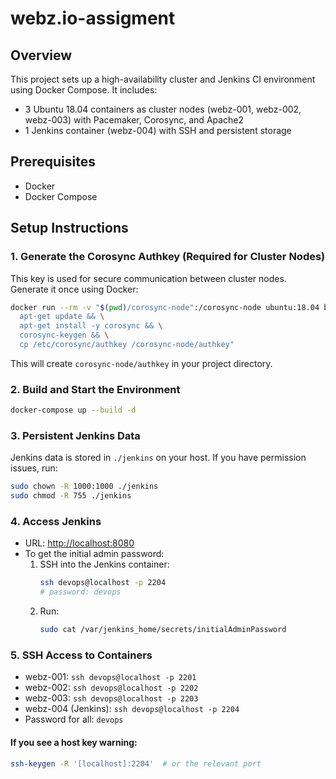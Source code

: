 # webz.io-assigment

## Overview
This project sets up a high-availability cluster and Jenkins CI environment using Docker Compose. It includes:
- 3 Ubuntu 18.04 containers as cluster nodes (webz-001, webz-002, webz-003) with Pacemaker, Corosync, and Apache2
- 1 Jenkins container (webz-004) with SSH and persistent storage

## Prerequisites
- Docker
- Docker Compose

## Setup Instructions

### 1. Generate the Corosync Authkey (Required for Cluster Nodes)
This key is used for secure communication between cluster nodes. Generate it once using Docker:
```sh
docker run --rm -v "$(pwd)/corosync-node":/corosync-node ubuntu:18.04 bash -c "\
  apt-get update && \
  apt-get install -y corosync && \
  corosync-keygen && \
  cp /etc/corosync/authkey /corosync-node/authkey"
```
This will create `corosync-node/authkey` in your project directory.

### 2. Build and Start the Environment
```sh
docker-compose up --build -d
```

### 3. Persistent Jenkins Data
Jenkins data is stored in `./jenkins` on your host. If you have permission issues, run:
```sh
sudo chown -R 1000:1000 ./jenkins
sudo chmod -R 755 ./jenkins
```

### 4. Access Jenkins
- URL: [http://localhost:8080](http://localhost:8080)
- To get the initial admin password:
  1. SSH into the Jenkins container:
     ```sh
     ssh devops@localhost -p 2204
     # password: devops
     ```
  2. Run:
     ```sh
     sudo cat /var/jenkins_home/secrets/initialAdminPassword
     ```

### 5. SSH Access to Containers
- webz-001: `ssh devops@localhost -p 2201`
- webz-002: `ssh devops@localhost -p 2202`
- webz-003: `ssh devops@localhost -p 2203`
- webz-004 (Jenkins): `ssh devops@localhost -p 2204`
- Password for all: `devops`

#### If you see a host key warning:
```sh
ssh-keygen -R '[localhost]:2204'  # or the relevant port
```

